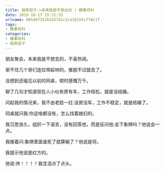 ```yaml
---
title: 搞笑段子->本来我是不想去的 | 糗事百科
date: 2019-10-17 15:31:33
urlname: 08546f3536243761c2ca16155cff8c1f
tags: 
- 糗事百科
categories:
- 糗事百科
- 搞笑段子
---
```

朋友聚会，本来我是不想去的，不喜热闹。

架不住几个哥们连拉带起哄的，推脱不过就去了。

没想到还碰见以前的同桌，顿时感慨万千。

聊了几句才知道现在人小伙有房有车，工作轻松，就是没结婚。

问起我的情况来，我不由老脸一红:没房没车，工作不稳定，就是结婚了。

同桌就问我:你这啥都没有，怎么找着媳妇的。

我沉思良久，组织一下语言，没有回答他，而是反问他:会下象棋吗？他说会一点。

我接着问:象棋里面谁死了就算输了？他说是将。

我提示他说是红方的。

他说:帅！！！！我含泪点了点头。



